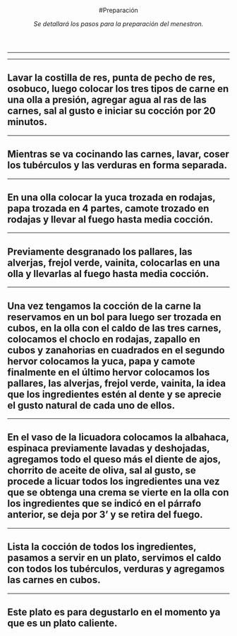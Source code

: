 <header>

#Preparación

_Se detallará los pasos para la preparación del menestron._

</header>

---
---
Lavar la costilla de res, punta de pecho de res, osobuco, luego colocar los tres tipos de carne en una olla a presión, agregar agua al ras de las carnes, sal al gusto e iniciar su cocción por 20 minutos.
---
---
Mientras se va cocinando las carnes, lavar, coser los tubérculos y las verduras en forma separada.
---
---
En una olla colocar la yuca trozada en rodajas, papa trozada en 4 partes, camote trozado en rodajas y llevar al fuego hasta media cocción.
---
---
Previamente desgranado los pallares, las alverjas, frejol verde, vainita, colocarlas en una olla y llevarlas al fuego hasta media cocción.
---
---
Una vez tengamos la cocción de la carne la reservamos en un bol para luego ser trozada en cubos, en la olla con el caldo de las tres carnes, colocamos el choclo en rodajas, zapallo en cubos y zanahorias en cuadrados en el segundo hervor colocamos la yuca, papa y camote finalmente en el último hervor colocamos los pallares, las alverjas, frejol verde, vainita, la idea que los ingredientes estén al dente y se aprecie el gusto natural de cada uno de ellos.
---
---
En el vaso de la licuadora colocamos la albahaca, espinaca previamente lavadas y deshojadas, agregamos todo el queso más el diente de ajos, chorrito de aceite de oliva, sal al gusto, se procede a licuar todos los ingredientes una vez que se obtenga una crema se vierte en la olla con los ingredientes que se indicó en el párrafo anterior, se deja por 3’ y se retira del fuego.
---
---
Lista la cocción de todos los ingredientes, pasamos a servir en un plato, servimos el caldo con todos los tubérculos, verduras y agregamos las carnes en cubos.
---
---
Este plato es para degustarlo en el momento ya que es un plato caliente.
---
